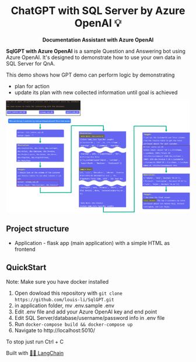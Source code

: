 <h1 align="center">
  ChatGPT with SQL Server by Azure OpenAI  💡
</h1>

<p align="center">
  <strong>Documentation Assistant with Azure OpenAI</strong>
</p>

<p align="left">
  <strong>SqlGPT with Azure OpenAI</strong> is a sample Question and Answering bot using Azure OpenAI. It's designed to demonstrate how to use your own data in SQL Server for QnA.

  This demo shows how GPT demo can perform logic by demonstrating 
  - plan for action
  - update its plan with new collected information until goal is achieved
  
  ![SqlServer_ThoughtProcess.jpg](asset/SqlSever_ThoughtProcess.jpg)
</p>


## Project structure
- Application - flask app (main application) with a simple HTML as frontend

## QuickStart

Note: Make sure you have docker installed

1. Open dowload this repository with `git clone https://github.com/louis-li/SqlGPT.git`
2. in application folder, mv .env.sample .env
3. Edit .env file and add your Azure OpenAI key and end point
4. Edit SQL Server/database/username/password info in .env file
5. Run `docker-compose build && docker-compose up`
6. Navigate to http://localhost:5010/

To stop just run Ctrl + C



Built with [🦜️🔗 LangChain](https://github.com/hwchase17/langchain)

